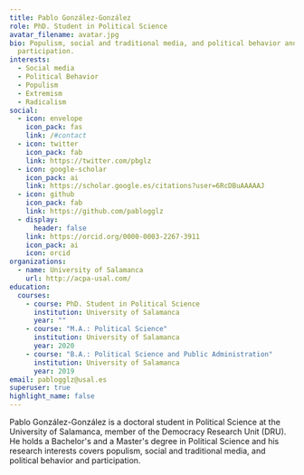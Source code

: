 ```yaml
---
title: Pablo González-González
role: PhD. Student in Political Science
avatar_filename: avatar.jpg
bio: Populism, social and traditional media, and political behavior and
  participation.
interests:
  - Social media
  - Political Behavior
  - Populism
  - Extremism
  - Radicalism
social:
  - icon: envelope
    icon_pack: fas
    link: /#contact
  - icon: twitter
    icon_pack: fab
    link: https://twitter.com/pbglz
  - icon: google-scholar
    icon_pack: ai
    link: https://scholar.google.es/citations?user=6RcDBuAAAAAJ
  - icon: github
    icon_pack: fab
    link: https://github.com/pablogglz
  - display:
      header: false
    link: https://orcid.org/0000-0003-2267-3911
    icon_pack: ai
    icon: orcid
organizations:
  - name: University of Salamanca
    url: http://acpa-usal.com/
education:
  courses:
    - course: PhD. Student in Political Science
      institution: University of Salamanca
      year: ""
    - course: "M.A.: Political Science"
      institution: University of Salamanca
      year: 2020
    - course: "B.A.: Political Science and Public Administration"
      institution: University of Salamanca
      year: 2019
email: pablogglz@usal.es
superuser: true
highlight_name: false
---
```

Pablo González-González is a doctoral student in Political Science at the University of Salamanca, member of the Democracy Research Unit (DRU). He holds a Bachelor's and a Master's degree in Political Science and his research interests covers populism, social and traditional media, and political behavior and participation.